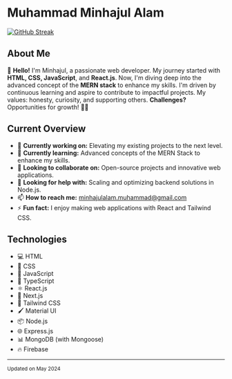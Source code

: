 # Muhammad Minhajul Alam

[![GitHub Streak](https://github-readme-streak-stats.herokuapp.com?user=m-minhajul-alam&hide_border=true&border_radius=10&date_format=j%20M%5B%20Y%5D&card_width=850&background=C3C8D7&stroke=EB5454&currStreakNum=EB5454&sideNums=EB5454&ring=EB5454&currStreakLabel=EB5454&fire=EB5454)](https://git.io/streak-stats)

## About Me

👋 **Hello!** I'm Minhajul, a passionate web developer. My journey started with **HTML, CSS, JavaScript**, and **React.js**. Now, I'm diving deep into the advanced concept of the **MERN stack** to enhance my skills. I'm driven by continuous learning and aspire to contribute to impactful projects. My values: honesty, curiosity, and supporting others. **Challenges?** Opportunities for growth! 🌱✨

## Current Overview

- 🔭 **Currently working on:** Elevating my existing projects to the next level.
- 🌱 **Currently learning:** Advanced concepts of the MERN Stack to enhance my skills.
- 👯 **Looking to collaborate on:** Open-source projects and innovative web applications.
- 🤔 **Looking for help with:** Scaling and optimizing backend solutions in Node.js.
- 📫 **How to reach me:** [minhajulalam.muhammad@gmail.com](mailto:minhajulalam.muhammad@gmail.com)
- ⚡ **Fun fact:** I enjoy making web applications with React and Tailwind CSS.

<!-- ## Contact Me -->

<!-- - 🔗 **LinkedIn:** [in/](https://www.linkedin.com/in/) -->
<!-- - 🌐 **Portfolio:** []() -->
<!-- - ✉️ **Email:** [minhajulalam.muhammad@gmail.com](mailto:minhajulalam.muhammad@gmail.com) -->

## Technologies

- 💻 HTML
- 🎨 CSS
- 🚀 JavaScript
- 📝 TypeScript
- ⚛️ React.js
- 🔄 Next.js
- 🌈 Tailwind CSS
- 🖌️ Material UI
- 📦 Node.js
- 🌐 Express.js
- 📊 MongoDB (with Mongoose)
- 🔥 Firebase

---

<sub>Updated on May 2024</sub>
